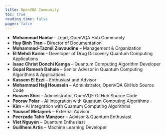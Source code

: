 ```yaml
---
title: OpenVQA Community
toc: true
reading_time: false
pager: false
---
```

 

- **Mohammad Haidar** – Lead, OpenVQA Hub Community  
- **Huy Binh Tran** – Director of Documentation  
- **Mohammad-Tazmil Ziavoudine** – Management & Organization  
- **El Mehdi Karim** – Developer of Drug Discovery Quantum Computing Applications  
- **Isaac Christ Donchi Kamga** – Quantum Computing Algorithm Developer  
- **Gopal Ramesh Dahale** – Senior Advisor in Quantum Computing Algorithms & Applications  
- **Kassem El Ezzi** – Enthusiast and Advisor  
- **Mohammad Hajj Houssein** – Administrator, OpenVQA GitHub Source Code  
- **Hussen Shiri** – Administrator, OpenVQE GitHub Source Code  
- **Poorav Polar** – AI Integration with Quantum Computing Algorithms  
- **Kim** – AI Integration with Quantum Computing Algorithms  
- **Youssef Metayrek** – External Advisor  
- **Peerzada Tahir Manzoor** – Advisor & Quantum Enthusiast  
- **Viet Nguyen** – Quantum Enthusiast  
- **Guillhem Artis** – Machine Learning Developer  